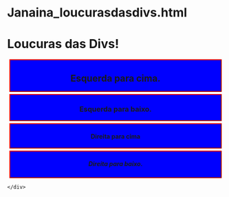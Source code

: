 # Janaina_loucurasdasdivs.html
<!DOCTYPE html>
<html>

<head>
    <style>
        .myDiv {
            border: 2px outset red;
            background-color: blue;
            margin: 5px;
            text-align: center;
        }
    </style>
</head>

<body>
    <h1>Loucuras das Divs!</h1>
    <div class="myDiv">
        <h2>Esquerda para cima.</h2>
    </div>
    <div class="myDiv">
        <h3>
            Esquerda para baixo.</h3>
    </div>
    <div class="myDiv">
        <h4>Direita para cima</h4>
    </div>
    <div class="myDiv">
        <h5>
            Direita para baixo.</h5>
    </div>

    </div>
</body>

</html>
